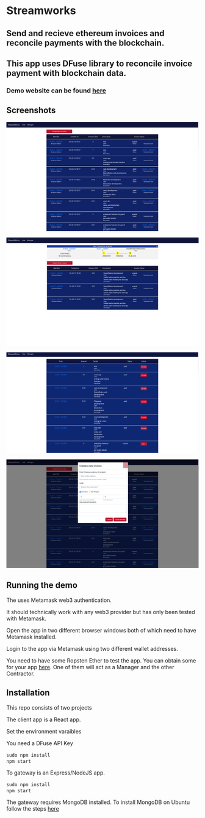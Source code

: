 # Streamworks

## Send and recieve ethereum invoices and reconcile payments with the blockchain.

## This app uses DFuse library to reconcile invoice payment with blockchain data.

### Demo website can be found [here](http://streamworks-ethereum.s3-website-us-west-2.amazonaws.com/)


## Screenshots

![Create and list invoices](https://github.com/KashmereLabs/Streamworks/blob/master/screenshots/create_list_sent_invoices.png "Create and list invoices")

![Create and list invoices](https://github.com/KashmereLabs/Streamworks/blob/master/screenshots/pending_txn_lifecycle.png "Create and list invoices")

![Create and list invoices](https://github.com/KashmereLabs/Streamworks/blob/master/screenshots/manager_view_pay_invoice.png "Create and list invoices")

![Create and list invoices](https://github.com/KashmereLabs/Streamworks/blob/master/screenshots/create_new_invoice.png "Create and list invoices")


## Running the demo
The uses Metamask web3 authentication.

It should technically work with any web3 provider but has only been tested with Metamask.

Open the app in two different browser windows both of which need to have Metamask installed.

Login to the app via Metamask using two different wallet addresses.

You need to have some Ropsten Ether to test the app. You can obtain some for your app [here](https://faucet.ropsten.be/).
One of them will act as a Manager and the other Contractor.




## Installation
This repo consists of two projects

The client app is a React app.

Set the environment varaibles

You need a DFuse API Key


```
sudo npm install
npm start
```

To gateway is an Express/NodeJS app.
```
sudo npm install
npm start
```

The gateway requires MongoDB installed.
To install MongoDB on Ubuntu follow the steps [here](https://docs.mongodb.com/manual/tutorial/install-mongodb-on-ubuntu/)


